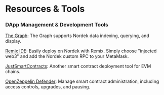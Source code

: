 # Resources & Tools

### DApp Management & Development Tools

[The Graph](https://thegraph.com): The Graph supports Nordek data indexing, querying, and display.

[Remix IDE](https://remix-project.org/): Easily deploy on Nordek with Remix. Simply choose "injected web3" and add the Nordek custom RPC to your MetaMask.

[JustSmartContracts](https://justsmartcontracts.dev/): Another smart contract deployment tool for EVM chains.

[OpenZeppelin Defender](https://defender.openzeppelin.com): Manage smart contract administration, including access controls, upgrades, and pausing.
